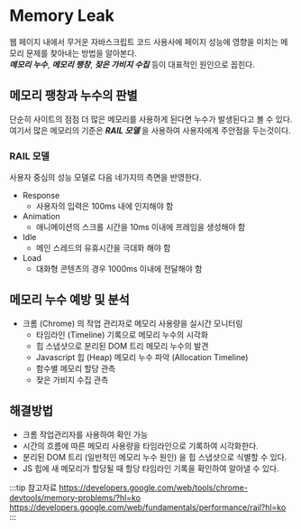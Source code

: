 # Memory Leak

웹 페이지 내에서 무거운 자바스크립트 코드 사용사에 페이지 성능에 영향을 미치는 메모리 문제를 찾아내는 방법을 알아본다.  
_**메모리 누수**_, _**메모리 팽창**_, _**잦은 가비지 수집**_ 등이 대표적인 원인으로 꼽힌다.

## 메모리 팽창과 누수의 판별

단순히 사이트의 점점 더 많은 메모리를 사용하게 된다면 누수가 발생된다고 볼 수 있다.  
여기서 많은 메모리의 기준은 _**RAIL 모델**_ 을 사용하여 사용자에게 주안점을 두는것이다.

### RAIL 모델

사용자 중심의 성능 모델로 다음 네가지의 측면을 반영한다.

* Response
  * 사용자의 입력은 100ms 내에 인지해야 함
* Animation
  * 애니메이션의 스크롤 시간을 10ms 이내에 프레임을 생성해야 함
* Idle
  * 메인 스레드의 유휴시간을 극대화 해야 함
* Load
  * 대화형 콘텐츠의 경우 1000ms 이내에 전달해야 함

## 메모리 누수 예방 및 분석

* 크롬 (Chrome) 의 작업 관리자로 메모리 사용량을 실시간 모니터링
  * 타임라인 (Timeline) 기록으로 메모리 누수의 시각화
  * 힙 스냅샷으로 분리된 DOM 트리 메모리 누수의 발견
  * Javascript 힙 (Heap) 메모리 누수 파악 (Allocation Timeline)
  * 함수별 메모리 할당 관측
  * 잦은 가비지 수집 관측

## 해결방법

* 크롬 작업관리자를 사용하여 확인 가능
* 시간의 흐름에 따른 메모리 사용량을 타임라인으로 기록하여 시각화한다.
* 분리된 DOM 트리 (일반적인 메모리 누수 원인) 을 힙 스냅샷으로 식별할 수 있다.
* JS 힙에 새 메모리가 할당될 때 할당 타임라인 기록을 확인하여 알아낼 수 있다.

:::tip 참고자료
<https://developers.google.com/web/tools/chrome-devtools/memory-problems/?hl=ko>
<https://developers.google.com/web/fundamentals/performance/rail?hl=ko>
:::
